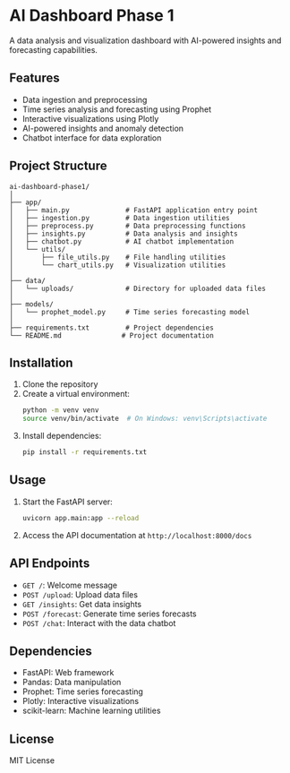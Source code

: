 # AI Dashboard Phase 1

A data analysis and visualization dashboard with AI-powered insights and forecasting capabilities.

## Features

- Data ingestion and preprocessing
- Time series analysis and forecasting using Prophet
- Interactive visualizations using Plotly
- AI-powered insights and anomaly detection
- Chatbot interface for data exploration

## Project Structure

```
ai-dashboard-phase1/
│
├── app/
│   ├── main.py              # FastAPI application entry point
│   ├── ingestion.py         # Data ingestion utilities
│   ├── preprocess.py        # Data preprocessing functions
│   ├── insights.py          # Data analysis and insights
│   ├── chatbot.py           # AI chatbot implementation
│   └── utils/
│       ├── file_utils.py    # File handling utilities
│       └── chart_utils.py   # Visualization utilities
│
├── data/
│   └── uploads/             # Directory for uploaded data files
│
├── models/
│   └── prophet_model.py     # Time series forecasting model
│
├── requirements.txt         # Project dependencies
└── README.md               # Project documentation
```

## Installation

1. Clone the repository
2. Create a virtual environment:
   ```bash
   python -m venv venv
   source venv/bin/activate  # On Windows: venv\Scripts\activate
   ```
3. Install dependencies:
   ```bash
   pip install -r requirements.txt
   ```

## Usage

1. Start the FastAPI server:
   ```bash
   uvicorn app.main:app --reload
   ```
2. Access the API documentation at `http://localhost:8000/docs`

## API Endpoints

- `GET /`: Welcome message
- `POST /upload`: Upload data files
- `GET /insights`: Get data insights
- `POST /forecast`: Generate time series forecasts
- `POST /chat`: Interact with the data chatbot

## Dependencies

- FastAPI: Web framework
- Pandas: Data manipulation
- Prophet: Time series forecasting
- Plotly: Interactive visualizations
- scikit-learn: Machine learning utilities

## License

MIT License 